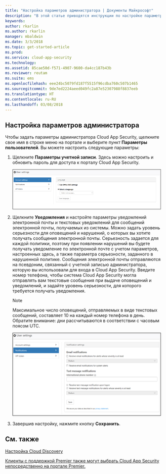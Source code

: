 ```yaml
---
title: "Настройка параметров администратора | Документы Майкрософт"
description: "В этой статье приводятся инструкции по настройке параметров администратора в Cloud App Security."
keywords: 
author: rkarlin
ms.author: rkarlin
manager: mbaldwin
ms.date: 3/3/2018
ms.topic: get-started-article
ms.prod: 
ms.service: cloud-app-security
ms.technology: 
ms.assetid: 85cae50d-f571-4907-9600-da4cc187b43b
ms.reviewer: reutam
ms.suite: ems
ms.openlocfilehash: eee24bc5079fd187f5515f96cdba760c507b1465
ms.sourcegitcommit: 9de7ed2224aeed049fc2a87e52307988f8837eeb
ms.translationtype: HT
ms.contentlocale: ru-RU
ms.lasthandoff: 03/08/2018
---
```

##  <a name="Adminsettings"></a> Настройка параметров администратора  
Чтобы задать параметры администратора Cloud App Security, щелкните свое имя в строке меню на портале и выберите пункт **Параметры пользователей**. Вы можете настроить следующие параметры:  
  
1.  Щелкните **Параметры учетной записи**. Здесь можно настроить и обновить пароль для доступа к порталу Cloud App Security.  
  
     ![пользовательские параметры](./media/custom-user-settings.png "пользовательские параметры")  
  
2.  Щелкните **Уведомления** и настройте параметры уведомлений электронной почты и текстовых уведомлений для сообщений электронной почты, получаемых из системы.  Можно задать уровень серьезности для оповещений и нарушений, о которых вы хотите получать сообщения электронной почты. Серьезность задается для каждой политики, поэтому при появлении нарушений вы будете получать уведомление по электронной почте с учетом параметров, настроенных здесь, а также параметра серьезности, заданного в нарушенной политике. Сообщения электронной почты отправляются на псевдоним, связанный с учетной записью администратора, которую вы использовали для входа в Cloud App Security. Введите номер телефона, чтобы система Cloud App Security могла отправлять вам текстовые сообщения при выдаче оповещений и уведомлений, и задайте уровень серьезности, для которого требуется получать уведомления.  
  
    > [!NOTE] 
    > Максимальное число оповещений, отправляемых в виде текстовых сообщений, составляет 10 на каждый номер телефона в день. Обратите внимание: дни рассчитываются в соответствии с часовым поясом UTC. 
  
    ![параметры уведомлений](./media/notification-settings.png "параметры уведомлений")  
  
3. Завершив настройку, нажмите кнопку **Сохранить**.  
  
  
 
  
    
## <a name="see-also"></a>См. также  
[Настройка Cloud Discovery](set-up-cloud-discovery.md)   

[Клиенты с поддержкой Premier также могут выбрать Cloud App Security непосредственно на портале Premier.](https://premier.microsoft.com/)  
  
  